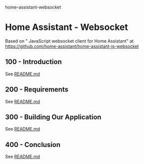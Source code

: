 home-assistant-websocket
# Home Assistant - Websocket

Based on " JavaScript websocket client for Home Assistant" at https://github.com/home-assistant/home-assistant-js-websocket

## 100 - Introduction

See [README.md](./100/README.md)

## 200 - Requirements

See [README.md](./200/README.md)

## 300 - Building Our Application

See [README.md](./300/README.md)

## 400 - Conclusion

See [README.md](./400/README.md)

